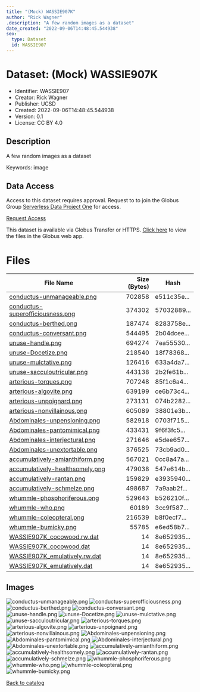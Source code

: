 ```yaml
---
title: "(Mock) WASSIE907K"
author: "Rick Wagner"
.description: "A few random images as a dataset"
date_created: "2022-09-06T14:48:45.544938"
seo:
  type: Dataset
  id: WASSIE907
---
```

# Dataset: (Mock) WASSIE907K
- Identifier: WASSIE907
- Creator: Rick Wagner
- Publisher: UCSD
- Created: 2022-09-06T14:48:45.544938
- Version: 0.1
- License: CC BY 4.0
## Description
A few random images as a dataset

Keywords: image
## Data Access
Access to this dataset requires approval. Request to to join the Globus Group [Serverless Data Project One](cf9d1f5b-3496-11ed-b941-972795fc9504) for access.

[Request Access](https://app.globus.org/groups/cf9d1f5b-3496-11ed-b941-972795fc9504/join)

This dataset is available via Globus Transfer or HTTPS.
[Click here](https://app.globus.org/file-manager?origin_id=6528bad5-bc02-497d-8a4f-a38547d0e72a&origin_path=/serverless/restricted/WASSIE907/) to view the files in the Globus web app.
# Files
|                                                                   File Name                                                                    |Size (Bytes)|   Hash    |
|------------------------------------------------------------------------------------------------------------------------------------------------|-----------:|-----------|
|[conductus-unmanageable.png](https://g-b0978f.0ed28.75bc.data.globus.org/serverless/restricted/WASSIE907/conductus-unmanageable.png)            |      702858|e511c35e...|
|[conductus-superofficiousness.png](https://g-b0978f.0ed28.75bc.data.globus.org/serverless/restricted/WASSIE907/conductus-superofficiousness.png)|      374302|57032889...|
|[conductus-berthed.png](https://g-b0978f.0ed28.75bc.data.globus.org/serverless/restricted/WASSIE907/conductus-berthed.png)                      |      187474|8283758e...|
|[conductus-conversant.png](https://g-b0978f.0ed28.75bc.data.globus.org/serverless/restricted/WASSIE907/conductus-conversant.png)                |      544495|2b04dcee...|
|[unuse-handle.png](https://g-b0978f.0ed28.75bc.data.globus.org/serverless/restricted/WASSIE907/unuse-handle.png)                                |      694274|7ea55530...|
|[unuse-Docetize.png](https://g-b0978f.0ed28.75bc.data.globus.org/serverless/restricted/WASSIE907/unuse-Docetize.png)                            |      218540|18f78368...|
|[unuse-mulctative.png](https://g-b0978f.0ed28.75bc.data.globus.org/serverless/restricted/WASSIE907/unuse-mulctative.png)                        |      126416|633a4da7...|
|[unuse-sacculoutricular.png](https://g-b0978f.0ed28.75bc.data.globus.org/serverless/restricted/WASSIE907/unuse-sacculoutricular.png)            |      443138|2b2fe61b...|
|[arterious-torques.png](https://g-b0978f.0ed28.75bc.data.globus.org/serverless/restricted/WASSIE907/arterious-torques.png)                      |      707248|85f1c6a4...|
|[arterious-algovite.png](https://g-b0978f.0ed28.75bc.data.globus.org/serverless/restricted/WASSIE907/arterious-algovite.png)                    |      639199|ce6b73c4...|
|[arterious-unpoignard.png](https://g-b0978f.0ed28.75bc.data.globus.org/serverless/restricted/WASSIE907/arterious-unpoignard.png)                |      273131|074b2282...|
|[arterious-nonvillainous.png](https://g-b0978f.0ed28.75bc.data.globus.org/serverless/restricted/WASSIE907/arterious-nonvillainous.png)          |      605089|38801e3b...|
|[Abdominales-unpensioning.png](https://g-b0978f.0ed28.75bc.data.globus.org/serverless/restricted/WASSIE907/Abdominales-unpensioning.png)        |      582918|0703f715...|
|[Abdominales-pantomimical.png](https://g-b0978f.0ed28.75bc.data.globus.org/serverless/restricted/WASSIE907/Abdominales-pantomimical.png)        |      433431|9f6f3fc5...|
|[Abdominales-interjectural.png](https://g-b0978f.0ed28.75bc.data.globus.org/serverless/restricted/WASSIE907/Abdominales-interjectural.png)      |      271646|e5dee657...|
|[Abdominales-unextortable.png](https://g-b0978f.0ed28.75bc.data.globus.org/serverless/restricted/WASSIE907/Abdominales-unextortable.png)        |      376525|73cb9ad0...|
|[accumulatively-amianthiform.png](https://g-b0978f.0ed28.75bc.data.globus.org/serverless/restricted/WASSIE907/accumulatively-amianthiform.png)  |      567021|0cc8a47a...|
|[accumulatively-healthsomely.png](https://g-b0978f.0ed28.75bc.data.globus.org/serverless/restricted/WASSIE907/accumulatively-healthsomely.png)  |      479038|547e614b...|
|[accumulatively-rantan.png](https://g-b0978f.0ed28.75bc.data.globus.org/serverless/restricted/WASSIE907/accumulatively-rantan.png)              |      159829|e3935940...|
|[accumulatively-schmelze.png](https://g-b0978f.0ed28.75bc.data.globus.org/serverless/restricted/WASSIE907/accumulatively-schmelze.png)          |      498687|7a9aab2f...|
|[whummle-phosphoriferous.png](https://g-b0978f.0ed28.75bc.data.globus.org/serverless/restricted/WASSIE907/whummle-phosphoriferous.png)          |      529643|b526210f...|
|[whummle-who.png](https://g-b0978f.0ed28.75bc.data.globus.org/serverless/restricted/WASSIE907/whummle-who.png)                                  |       60189|3cc9f587...|
|[whummle-coleopteral.png](https://g-b0978f.0ed28.75bc.data.globus.org/serverless/restricted/WASSIE907/whummle-coleopteral.png)                  |      216539|b8f0ecf7...|
|[whummle-bumicky.png](https://g-b0978f.0ed28.75bc.data.globus.org/serverless/restricted/WASSIE907/whummle-bumicky.png)                          |       55785|e6ed58b7...|
|[WASSIE907K_cocowood.rw.dat](https://g-b0978f.0ed28.75bc.data.globus.org/serverless/restricted/WASSIE907/WASSIE907K_cocowood.rw.dat)            |          14|8e652935...|
|[WASSIE907K_cocowood.dat](https://g-b0978f.0ed28.75bc.data.globus.org/serverless/restricted/WASSIE907/WASSIE907K_cocowood.dat)                  |          14|8e652935...|
|[WASSIE907K_emulatively.rw.dat](https://g-b0978f.0ed28.75bc.data.globus.org/serverless/restricted/WASSIE907/WASSIE907K_emulatively.rw.dat)      |          14|8e652935...|
|[WASSIE907K_emulatively.dat](https://g-b0978f.0ed28.75bc.data.globus.org/serverless/restricted/WASSIE907/WASSIE907K_emulatively.dat)            |          14|8e652935...|
## Images
![conductus-unmanageable.png](https://g-b0978f.0ed28.75bc.data.globus.org/serverless/restricted/WASSIE907/conductus-unmanageable.png) ![conductus-superofficiousness.png](https://g-b0978f.0ed28.75bc.data.globus.org/serverless/restricted/WASSIE907/conductus-superofficiousness.png) ![conductus-berthed.png](https://g-b0978f.0ed28.75bc.data.globus.org/serverless/restricted/WASSIE907/conductus-berthed.png) ![conductus-conversant.png](https://g-b0978f.0ed28.75bc.data.globus.org/serverless/restricted/WASSIE907/conductus-conversant.png) ![unuse-handle.png](https://g-b0978f.0ed28.75bc.data.globus.org/serverless/restricted/WASSIE907/unuse-handle.png) ![unuse-Docetize.png](https://g-b0978f.0ed28.75bc.data.globus.org/serverless/restricted/WASSIE907/unuse-Docetize.png) ![unuse-mulctative.png](https://g-b0978f.0ed28.75bc.data.globus.org/serverless/restricted/WASSIE907/unuse-mulctative.png) ![unuse-sacculoutricular.png](https://g-b0978f.0ed28.75bc.data.globus.org/serverless/restricted/WASSIE907/unuse-sacculoutricular.png) ![arterious-torques.png](https://g-b0978f.0ed28.75bc.data.globus.org/serverless/restricted/WASSIE907/arterious-torques.png) ![arterious-algovite.png](https://g-b0978f.0ed28.75bc.data.globus.org/serverless/restricted/WASSIE907/arterious-algovite.png) ![arterious-unpoignard.png](https://g-b0978f.0ed28.75bc.data.globus.org/serverless/restricted/WASSIE907/arterious-unpoignard.png) ![arterious-nonvillainous.png](https://g-b0978f.0ed28.75bc.data.globus.org/serverless/restricted/WASSIE907/arterious-nonvillainous.png) ![Abdominales-unpensioning.png](https://g-b0978f.0ed28.75bc.data.globus.org/serverless/restricted/WASSIE907/Abdominales-unpensioning.png) ![Abdominales-pantomimical.png](https://g-b0978f.0ed28.75bc.data.globus.org/serverless/restricted/WASSIE907/Abdominales-pantomimical.png) ![Abdominales-interjectural.png](https://g-b0978f.0ed28.75bc.data.globus.org/serverless/restricted/WASSIE907/Abdominales-interjectural.png) ![Abdominales-unextortable.png](https://g-b0978f.0ed28.75bc.data.globus.org/serverless/restricted/WASSIE907/Abdominales-unextortable.png) ![accumulatively-amianthiform.png](https://g-b0978f.0ed28.75bc.data.globus.org/serverless/restricted/WASSIE907/accumulatively-amianthiform.png) ![accumulatively-healthsomely.png](https://g-b0978f.0ed28.75bc.data.globus.org/serverless/restricted/WASSIE907/accumulatively-healthsomely.png) ![accumulatively-rantan.png](https://g-b0978f.0ed28.75bc.data.globus.org/serverless/restricted/WASSIE907/accumulatively-rantan.png) ![accumulatively-schmelze.png](https://g-b0978f.0ed28.75bc.data.globus.org/serverless/restricted/WASSIE907/accumulatively-schmelze.png) ![whummle-phosphoriferous.png](https://g-b0978f.0ed28.75bc.data.globus.org/serverless/restricted/WASSIE907/whummle-phosphoriferous.png) ![whummle-who.png](https://g-b0978f.0ed28.75bc.data.globus.org/serverless/restricted/WASSIE907/whummle-who.png) ![whummle-coleopteral.png](https://g-b0978f.0ed28.75bc.data.globus.org/serverless/restricted/WASSIE907/whummle-coleopteral.png) ![whummle-bumicky.png](https://g-b0978f.0ed28.75bc.data.globus.org/serverless/restricted/WASSIE907/whummle-bumicky.png) 

[Back to catalog](../)

